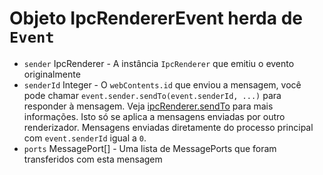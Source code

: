 # Objeto IpcRendererEvent herda de `Event`

* `sender` IpcRenderer - A instância `IpcRenderer` que emitiu o evento originalmente
* `senderId` Integer - O `webContents.id` que enviou a mensagem, você pode chamar `event.sender.sendTo(event.senderId, ...)` para responder à mensagem. Veja [ipcRenderer.sendTo][ipc-renderer-sendto] para mais informações. Isto só se aplica a mensagens enviadas por outro renderizador. Mensagens enviadas diretamente do processo principal com `event.senderId` igual a `0`.
* `ports` MessagePort[] - Uma lista de MessagePorts que foram transferidos com esta mensagem

[ipc-renderer-sendto]: ../ipc-renderer.md#ipcrenderersendtowebcontentsid-channel-args
